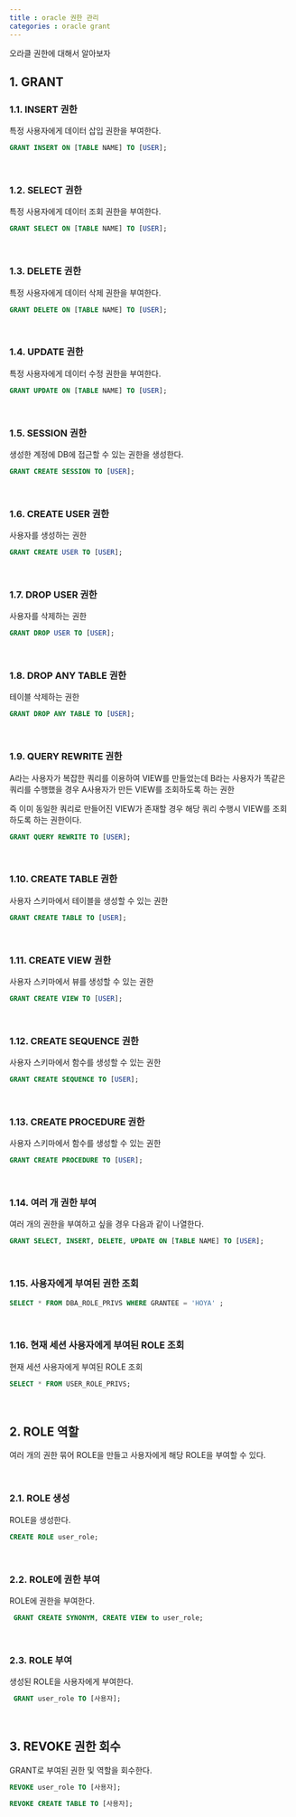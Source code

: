 ```yaml
---
title : oracle 권한 관리
categories : oracle grant
---
```


오라클 권한에 대해서 알아보자

## 1. GRANT

### 1.1. INSERT 권한

특정 사용자에게 데이터 삽입 권한을 부여한다. 

```sql
GRANT INSERT ON [TABLE NAME] TO [USER];
```

<br>

### 1.2. SELECT 권한

특정 사용자에게 데이터 조회 권한을 부여한다.

```sql
GRANT SELECT ON [TABLE NAME] TO [USER];
```

<br>

### 1.3. DELETE 권한

특정 사용자에게 데이터 삭제 권한을 부여한다. 

```sql
GRANT DELETE ON [TABLE NAME] TO [USER];
```

<br>

### 1.4. UPDATE 권한 

특정 사용자에게 데이터 수정 권한을 부여한다. 

```sql
GRANT UPDATE ON [TABLE NAME] TO [USER];
```

<br>

### 1.5. SESSION 권한

생성한 계정에 DB에 접근할 수 있는 권한을 생성한다.

```sql
GRANT CREATE SESSION TO [USER];
```

<br>

### 1.6. CREATE USER 권한

사용자를 생성하는 권한

```sql
GRANT CREATE USER TO [USER];
```

<br>

### 1.7. DROP USER 권한

사용자를 삭제하는 권한

```sql
GRANT DROP USER TO [USER];
```

<br>

### 1.8. DROP ANY TABLE 권한

테이블 삭제하는 권한 

```sql
GRANT DROP ANY TABLE TO [USER];
```

<br>

### 1.9. QUERY REWRITE 권한

A라는 사용자가  복잡한 쿼리를 이용하여 VIEW를 만들었는데 B라는 사용자가 똑같은 쿼리를 수행했을 경우 A사용자가 만든 VIEW를 조회하도록 하는 권한

즉 이미 동일한 쿼리로 만들어진 VIEW가 존재할 경우 해당 쿼리 수행시 VIEW를 조회하도록 하는 권한이다.

```sql
GRANT QUERY REWRITE TO [USER];
```

<br>

### 1.10. CREATE TABLE 권한

사용자 스키마에서 테이블을 생성할 수 있는 권한

```sql
GRANT CREATE TABLE TO [USER];
```

<br>

### 1.11. CREATE VIEW 권한

사용자 스키마에서 뷰를 생성할 수 있는 권한

```sql
GRANT CREATE VIEW TO [USER];
```

<br>

### 1.12. CREATE SEQUENCE 권한

사용자 스키마에서 함수를 생성할 수 있는 권한

```sql
GRANT CREATE SEQUENCE TO [USER];
```

<br>

### 1.13. CREATE PROCEDURE 권한

사용자 스키마에서 함수를 생성할 수 있는 권한

```sql
GRANT CREATE PROCEDURE TO [USER];
```

<br>

### 1.14. 여러 개 권한 부여

여러 개의 권한을 부여하고 싶을 경우 다음과 같이 나열한다.

```sql
GRANT SELECT, INSERT, DELETE, UPDATE ON [TABLE NAME] TO [USER];
```

<br>

### 1.15. 사용자에게 부여된 권한 조회

```sql
SELECT * FROM DBA_ROLE_PRIVS WHERE GRANTEE = 'HOYA' ;  
```

<br>

### 1.16. 현재 세션 사용자에게 부여된 ROLE 조회

현재 세션 사용자에게 부여된 ROLE 조회

```sql
SELECT * FROM USER_ROLE_PRIVS;  
```

<br>

## 2. ROLE 역할

여러 개의 권한 묶어 ROLE을 만들고 사용자에게 해당 ROLE을 부여할 수 있다.

<br>

### 2.1. ROLE 생성

ROLE을 생성한다.

```sql
CREATE ROLE user_role;
```

<br>

### 2.2. ROLE에 권한 부여

ROLE에 권한을 부여한다.

```sql
 GRANT CREATE SYNONYM, CREATE VIEW to user_role;
```

<br>

### 2.3. ROLE 부여

생성된 ROLE을 사용자에게 부여한다.

```sql
 GRANT user_role TO [사용자];
```

<br>

## 3. REVOKE 권한 회수

GRANT로 부여된 권한 및 역할을 회수한다.

```sql
REVOKE user_role TO [사용자];

REVOKE CREATE TABLE TO [사용자]; 
```

































